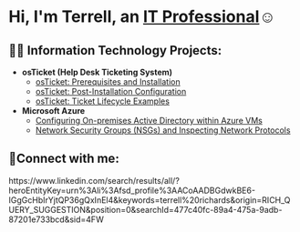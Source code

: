 <h1>Hi, I'm Terrell, an <a href="https://linkedin.com/in/terrellrichards">IT Professional</a>☺</h1>

<h2>👨‍💻 Information Technology Projects:</h2>

- <b>osTicket (Help Desk Ticketing System)</b>
  - [osTicket: Prerequisites and Installation](https://github.com/terrellrichards/osticket-prereqs)
  - [osTicket: Post-Installation Configuration](https://github.com/terrellrichards/post-install-config)
  - [osTicket: Ticket Lifecycle Examples](https://github.com/terrellrichards/ticket-lifecycle)
- <b>Microsoft Azure</b>
  - [Configuring On-premises Active Directory within Azure VMs](https://github.com/terrellrichards/configure-ad)
  - [Network Security Groups (NSGs) and Inspecting Network Protocols](https://github.com/terrellrichards/azure-network-protocols)

<h2>🤳Connect with me:</h2>
https://www.linkedin.com/search/results/all/?heroEntityKey=urn%3Ali%3Afsd_profile%3AACoAADBGdwkBE6-IGgGcHbIrYjtQP36gQxInEl4&keywords=terrell%20richards&origin=RICH_QUERY_SUGGESTION&position=0&searchId=477c40fc-89a4-475a-9adb-87201e733bcd&sid=4FW
